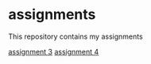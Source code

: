 # assignments
This repository contains my assignments

[assignment 3](https://github.com/FKocak5858/assignments/blob/master/assignment3%20(2).ipynb)
[assignment 4](https://github.com/FKocak5858/assignments/blob/master/assignment%204.ipynb)
